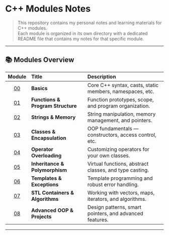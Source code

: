 # C++ Modules Notes

> This repository contains my personal notes and learning materials for C++ modules.  
> Each module is organized in its own directory with a dedicated README file that contains my notes for that specific module.

---
## 📚 Modules Overview

| Module | Title | Description |
|:------:|:------|:-------------|
| [00](Modules/module_00/README.md) | **Basics** | Core C++ syntax, casts, static members, namespaces, etc. |
| [01](Modules/module_01/README.md) | **Functions & Program Structure** | Function prototypes, scope, and program organization. |
| [02](Modules/module_02/README.md) | **Strings & Memory** | String manipulation, memory management, and pointers. |
| [03](Modules/module_03/README.md) | **Classes & Encapsulation** | OOP fundamentals — constructors, access control, etc. |
| [04](Modules/module_04/README.md) | **Operator Overloading** | Customizing operators for your own classes. |
| [05](Modules/module_05/README.md) | **Inheritance & Polymorphism** | Virtual functions, abstract classes, and type casting. |
| [06](Modules/module_06/README.md) | **Templates & Exceptions** | Template programming and robust error handling. |
| [07](Modules/module_07/README.md) | **STL Containers & Algorithms** | Working with vectors, maps, iterators, and algorithms. |
| [08](Modules/module_08/README.md) | **Advanced OOP & Projects** | Design patterns, smart pointers, and advanced features. |

---
